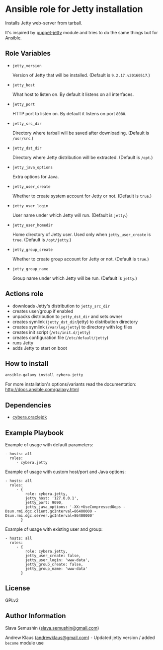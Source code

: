 Ansible role for Jetty installation
===================================

Installs Jetty web-server from tarball.

It's inspired by [puppet-jetty](https://github.com/maestrodev/puppet-jetty) module and tries to do the same things but for Ansible.

Role Variables
--------------

* `jetty_version`

  Version of Jetty that will be installed. (Default is `9.2.17.v20160517`.)

* `jetty_host`

  What host to listen on. By default it listens on all interfaces.

* `jetty_port`

  HTTP port to listen on. By default it listens on port `8080`.

* `jetty_src_dir`

  Directory where tarball will be saved after downloading. (Default is `/usr/src`.)

* `jetty_dst_dir`

  Directory where Jetty distribution will be extracted. (Default is `/opt`.)

* `jetty_java_options`

  Extra options for Java.

* `jetty_user_create`

  Whether to create system account for Jetty or not. (Default is `true`.)

* `jetty_user_login`

  User name under which Jetty will run. (Default is `jetty`.)

* `jetty_user_homedir`

  Home directory of Jetty user. Used only when `jetty_user_create` is `true`. (Default is `/opt/jetty`.)

* `jetty_group_create`

  Whether to create group account for Jetty or not. (Default is `true`.)

* `jetty_group_name`

  Group name under which Jetty will be run. (Default is `jetty`.)

Actions role
------------

* downloads Jetty's distribution to `jetty_src_dir`
* creates user/group if enabled
* unpacks distribution to `jetty_dst_dir` and sets owner
* creates symlink (`jetty_dst_dir`/jetty) to distribution directory
* creates symlink (`/var/log/jetty`) to directory with log files
* creates init script (`/etc/init.d/jetty`)
* creates configuration file (`/etc/default/jetty`)
* runs Jetty
* adds Jetty to start on boot

How to install
--------------

    ansible-galaxy install cybera.jetty

For more installation's options/variants read the documentation: http://docs.ansible.com/galaxy.html

Dependencies
------------

* [cybera.oraclejdk](https://galaxy.ansible.com/cybera/jetty/)

Example Playbook
----------------

Example of usage with default parameters:

    - hosts: all
      roles:
         - cybera.jetty

Example of usage with custom host/port and Java options:

    - hosts: all
      roles:
         - {
             role: cybera.jetty,
             jetty_host: '127.0.0.1',
             jetty_port: 9090,
             jetty_java_options: '-XX:+UseCompressedOops -Dsun.rmi.dgc.client.gcInterval=86400000 -Dsun.rmi.dgc.server.gcInterval=86400000'
           }


Example of usage with existing user and group:

    - hosts: all
      roles:
         - {
             role: cybera.jetty,
             jetty_user_create: false,
             jetty_user_login: 'www-data',
             jetty_group_create: false,
             jetty_group_name: 'www-data'
           }

License
-------

GPLv2

Author Information
------------------

Slava Semushin (slava.semushin@gmail.com)

Andrew Klaus (andrewklaus@gmail.com) - Updated jetty version / added `become` module use
